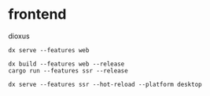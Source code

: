# frontend

dioxus

```
dx serve --features web

dx build --features web --release
cargo run --features ssr --release

dx serve --features ssr --hot-reload --platform desktop
```
